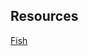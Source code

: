 ## Resources
[Fish](https://www.google.ie/url?sa=i&rct=j&q=&esrc=s&source=images&cd=&cad=rja&uact=8&ved=2ahUKEwijqOni_fvdAhUrsqQKHSkMDbMQjhx6BAgBEAM&url=https%3A%2F%2Fbr.vexels.com%2Fpng-svg%2Fprevisualizar%2F143215%2Fdesenhos-animados-roxos-dos-peixes&psig=AOvVaw20goE1hj6kjL6bUrNleuuU&ust=1539264620982581)
